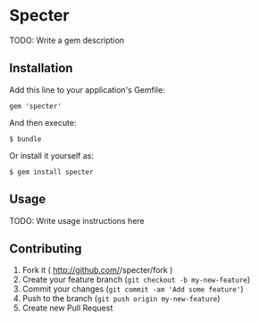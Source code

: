 # Specter

TODO: Write a gem description

## Installation

Add this line to your application's Gemfile:

    gem 'specter'

And then execute:

    $ bundle

Or install it yourself as:

    $ gem install specter

## Usage

TODO: Write usage instructions here

## Contributing

1. Fork it ( http://github.com/<my-github-username>/specter/fork )
2. Create your feature branch (`git checkout -b my-new-feature`)
3. Commit your changes (`git commit -am 'Add some feature'`)
4. Push to the branch (`git push origin my-new-feature`)
5. Create new Pull Request
